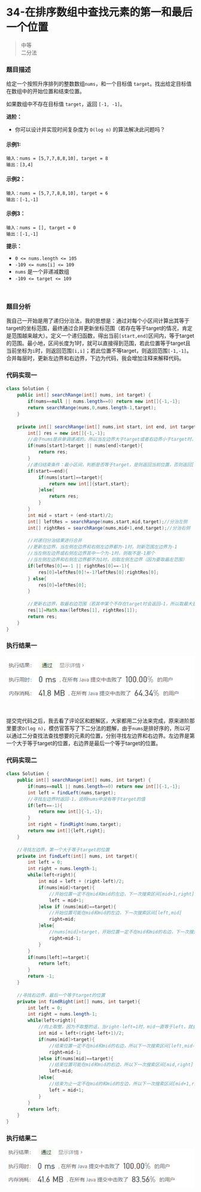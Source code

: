 # 34-在排序数组中查找元素的第一和最后一个位置

> 中等  
> 二分法

### 题目描述

给定一个按照升序排列的整数数组`nums`，和一个目标值 `target`。找出给定目标值在数组中的开始位置和结束位置。

如果数组中不存在目标值 `target`，返回 `[-1, -1]`。

**进阶：**

- 你可以设计并实现时间复杂度为 `O(log n)` 的算法解决此问题吗？

#### 示例1:

```
输入：nums = [5,7,7,8,8,10], target = 8
输出：[3,4]
```

#### 示例2：

```
输入：nums = [5,7,7,8,8,10], target = 6
输出：[-1,-1]
```

#### 示例3：

```
输入：nums = [], target = 0
输出：[-1,-1]
```

**提示：**

- `0 <= nums.length <= 105`
- `-109 <= nums[i] <= 109`
- `nums` 是一个非递减数组
- `-109 <= target <= 109`

</br>

### 题目分析

我自己一开始是用了递归分治法，我的思想是：通过对每个小区间计算出其等于target的坐标范围，最终通过合并更新坐标范围（若存在等于target的情况，肯定是范围越来越大）。定义一个递归函数，得出当前`[start,end]`区间内，等于target的范围。最小地，区间长度为1时，就可以直接得到范围，若此位置等于target且当前坐标为`i`时，则返回范围`[i,i]`；若此位置不等target，则返回范围`[-1,-1]`。合并每层时，更新左边界和右边界，下边为代码，我会增加注释来解释代码。



### 代码实现一

```java
class Solution {
    public int[] searchRange(int[] nums, int target) {
        if(nums==null || nums.length==0) return new int[]{-1,-1};
        return searchRange(nums,0,nums.length-1,target);
    }

    private int[] searchRange(int[] nums,int start, int end, int target){
        int[] res = new int[]{-1,-1};
        //由于nums是非单调递减的，所以当左边界大于target或者右边界小于target时，该区间肯定不存在target，直接返回[-1,-1]
        if(nums[start]>target || nums[end]<target){
            return res;
        }
        //递归结束条件：最小区间，判断是否等于target，是则返回当前位置，否则返回[-1,-1]
        if(start==end){
            if(nums[start]==target){
                return new int[]{start,start};
            }else{
                return res;
            }
        }
        int mid = start + (end-start)/2;
        int[] leftRes = searchRange(nums,start,mid,target);//分治左侧
        int[] rightRes = searchRange(nums,mid+1,end,target);//分治右侧

        //对递归分治结果进行合并
        //更新左边界，当左侧左边界和右侧左边界都为-1时，则新范围左边界为-1
        //当左侧左边界或右侧左边界其中一个为-1时，则取不是-1那个
        //当左侧左边界和右侧左边界都不为1时，则取左侧左边界（因为要取最左范围）
        if(leftRes[0]==-1 || rightRes[0]==-1){
            res[0]=leftRes[0]!=-1?leftRes[0]:rightRes[0];
        } else{
            res[0]=leftRes[0];
        }

        //更新右边界，取最右边范围（若其中某个不存在target时会返回—1，所以取最大是安全的）
        res[1]=Math.max(leftRes[1], rightRes[1]);
        return res;
    }
}
```

### 执行结果一

![pic](https://github.com/hinkleung/leetcode/blob/main/problems/34-在排序数组中查找元素的第一和最后一个位置/34-result.png)

</br>

提交完代码之后，我去看了评论区和题解区，大家都用二分法来完成，原来进阶那里要求`O(log n)`，模仿官答写了下二分法的题解，由于`nums`是排好序的，所以可以通过二分查找法查找想要的元素的位置，分别寻找左边界和右边界。左边界是第一个大于等于target的位置，右边界是最后一个等于target的位置。



### 代码实现二

```java
class Solution {
	public int[] searchRange(int[] nums, int target) {
        if(nums==null || nums.length==0) return new int[]{-1,-1};
        int left = findLeft(nums,target);
        //寻找左边界时返回-1，说明nums中没有等于target的值
        if(left==-1){
            return new int[]{-1,-1};
        }
        int right = findRight(nums,target);
        return new int[]{left,right};
    }

    //寻找左边界，第一个大于等于target的位置
    private int findLeft(int[] nums, int target){
        int left = 0;
        int right = nums.length-1;
        while(left<right){
            int mid = left + (right-left)/2;
            if(nums[mid]<target){
                //开始位置一定不在mid和mid的左边，下一次搜索区间[mid+1,right]
                left = mid+1;
            }else if (nums[mid]==target){
                //开始位置可能在mid和mid的左边，下一次搜索区间[left,mid]
                right=mid;
            }else{
                //nums[mid]>target，开始位置一定不在mid和mid的右边，下一次搜索区间[left,mid-1]
                right=mid-1;
            }
        }
        if(nums[left]==target){
            return left;
        }
        return -1;
    }

    //寻找右边界，最后一个等于target的位置
    private int findRight(int[] nums, int target){
        int left = 0;
        int right = nums.length-1;
        while(left<right){
            //向上取整，因为不取整的话，当right-left=1时，mid一直等于left，就会陷入死循环
            int mid = left+(right-left+1)/2;
            if(nums[mid]>target){
                //结束位置一定不在mid和mid的右边，所以下一次搜索区间[left,mid-1]
                right=mid-1;
            }else if(nums[mid]==target){
                //结束位置可能在mid和mid的右边，所以下一次搜索区间[mid,right]
                left=mid;
            }else{
                //结束为止一定不在mid的和mid的左边，所以下一次搜索区间[mid+1,right]
                left = mid+1;
            }
        }
        return left;
    }
}
```

### 执行结果二

![pic](https://github.com/hinkleung/leetcode/blob/main/problems/34-在排序数组中查找元素的第一和最后一个位置/34-result1.png)
